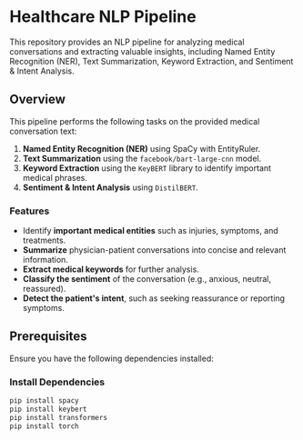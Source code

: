 # Healthcare NLP Pipeline

This repository provides an NLP pipeline for analyzing medical conversations and extracting valuable insights, including Named Entity Recognition (NER), Text Summarization, Keyword Extraction, and Sentiment & Intent Analysis.

## Overview

This pipeline performs the following tasks on the provided medical conversation text:

1. **Named Entity Recognition (NER)** using SpaCy with EntityRuler.
2. **Text Summarization** using the `facebook/bart-large-cnn` model.
3. **Keyword Extraction** using the `KeyBERT` library to identify important medical phrases.
4. **Sentiment & Intent Analysis** using `DistilBERT`.

### Features
- Identify **important medical entities** such as injuries, symptoms, and treatments.
- **Summarize** physician-patient conversations into concise and relevant information.
- **Extract medical keywords** for further analysis.
- **Classify the sentiment** of the conversation (e.g., anxious, neutral, reassured).
- **Detect the patient's intent**, such as seeking reassurance or reporting symptoms.

## Prerequisites

Ensure you have the following dependencies installed:

### Install Dependencies

```bash
pip install spacy
pip install keybert
pip install transformers
pip install torch
